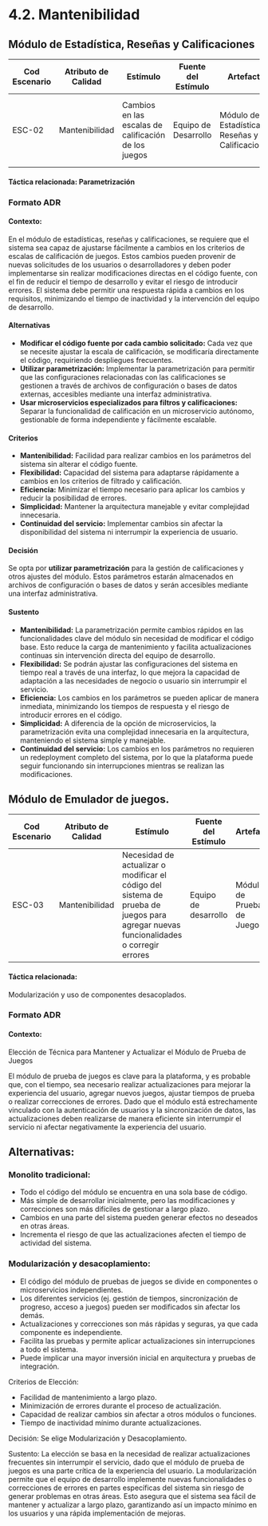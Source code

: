 # 4.2. Mantenibilidad

## Módulo de Estadística, Reseñas y Calificaciones

| **Cod Escenario** | **Atributo de Calidad** | **Estímulo**                           | **Fuente del Estímulo** | **Artefacto**                  | **Entorno**                         | **Respuesta**                                                | **Medida de Respuesta**                             |
|------------------|-------------------------|----------------------------------------|-------------------------|--------------------------------|-------------------------------------|-------------------------------------------------------------|-----------------------------------------------------|
| ESC-02           | Mantenibilidad           |     Cambios en las escalas de calificación  de los juegos   | Equipo de Desarrollo     | Módulo de Estadística, Reseñas y Calificaciones   | Entorno de desarrollo y producción  | Las modificaciones se realizan sin impactar el código fuente | Tiempo de aplicación de cambios de máximo 4 horas |

#### Táctica relacionada: Parametrización

### Formato ADR
#### Contexto:
En el módulo de estadísticas, reseñas y calificaciones, se requiere que el sistema sea capaz de ajustarse fácilmente a cambios en los criterios de  escalas de calificación de juegos. Estos cambios pueden provenir de nuevas solicitudes de los usuarios o desarrolladores y deben poder implementarse sin realizar modificaciones directas en el código fuente, con el fin de reducir el tiempo de desarrollo y evitar el riesgo de introducir errores. El sistema debe permitir una respuesta rápida a cambios en los requisitos, minimizando el tiempo de inactividad y la intervención del equipo de desarrollo.

#### Alternativas
- **Modificar el código fuente por cada cambio solicitado:** Cada vez que se necesite ajustar la escala de calificación, se modificaría directamente el código, requiriendo despliegues frecuentes.
- **Utilizar parametrización:** Implementar la parametrización para permitir que las configuraciones relacionadas con las calificaciones se gestionen a través de archivos de configuración o bases de datos externas, accesibles mediante una interfaz administrativa.
- **Usar microservicios especializados para filtros y calificaciones:** Separar la funcionalidad de calificación en un microservicio autónomo, gestionable de forma independiente y fácilmente escalable.

#### Criterios
-   **Mantenibilidad:** Facilidad para realizar cambios en los parámetros del sistema sin alterar el código fuente.
-   **Flexibilidad:** Capacidad del sistema para adaptarse rápidamente a cambios en los criterios de filtrado y calificación.
-   **Eficiencia:** Minimizar el tiempo necesario para aplicar los cambios y reducir la posibilidad de errores.
-   **Simplicidad:** Mantener la arquitectura manejable y evitar complejidad innecesaria.
-   **Continuidad del servicio:** Implementar cambios sin afectar la disponibilidad del sistema ni interrumpir la experiencia de usuario.

#### Decisión
Se opta por **utilizar parametrización** para la gestión de calificaciones y otros ajustes del módulo. Estos parámetros estarán almacenados en archivos de configuración o bases de datos y serán accesibles mediante una interfaz administrativa.

#### Sustento
-   **Mantenibilidad:** La parametrización permite cambios rápidos en las funcionalidades clave del módulo sin necesidad de modificar el código base. Esto reduce la carga de mantenimiento y facilita actualizaciones continuas sin intervención directa del equipo de desarrollo.
-   **Flexibilidad:** Se podrán ajustar las configuraciones del sistema en tiempo real a través de una interfaz, lo que mejora la capacidad de adaptación a las necesidades de negocio o usuario sin interrumpir el servicio.
-   **Eficiencia:** Los cambios en los parámetros se pueden aplicar de manera inmediata, minimizando los tiempos de respuesta y el riesgo de introducir errores en el código.
-   **Simplicidad:** A diferencia de la opción de microservicios, la parametrización evita una complejidad innecesaria en la arquitectura, manteniendo el sistema simple y manejable.
-   **Continuidad del servicio:** Los cambios en los parámetros no requieren un redeployment completo del sistema, por lo que la plataforma puede seguir funcionando sin interrupciones mientras se realizan las modificaciones.

##  Módulo de Emulador de juegos.
| **Cod Escenario** | **Atributo de Calidad** | **Estímulo**                           | **Fuente del Estímulo** | **Artefacto**                  | **Entorno**                         | **Respuesta**                                                | **Medida de Respuesta**                             |
|------------------|-------------------------|----------------------------------------|-------------------------|--------------------------------|-------------------------------------|-------------------------------------------------------------|-----------------------------------------------------|
| ESC-03           | Mantenibilidad | Necesidad de actualizar o modificar el código del sistema de prueba de juegos para agregar nuevas funcionalidades o corregir errores | Equipo de desarrollo | Módulo de Prueba de Juegos | Desarrollo normal y operación en producción | El sistema permite realizar cambios y actualizaciones de manera eficiente, sin afectar la disponibilidad y con mínimas interrupciones | Los cambios deben implementarse sin generar errores en producción  |

#### Táctica relacionada: 
Modularización y uso de componentes desacoplados.
### Formato ADR
#### Contexto:
Elección de Técnica para Mantener y Actualizar el Módulo de Prueba de Juegos

El módulo de prueba de juegos es clave para la plataforma, y es probable que, con el tiempo, sea necesario realizar actualizaciones para mejorar la experiencia del usuario, agregar nuevos juegos, ajustar tiempos de prueba o realizar correcciones de errores. Dado que el módulo está estrechamente vinculado con la autenticación de usuarios y la sincronización de datos, las actualizaciones deben realizarse de manera eficiente sin interrumpir el servicio ni afectar negativamente la experiencia del usuario.

## Alternativas:

### Monolito tradicional:
- Todo el código del módulo se encuentra en una sola base de código.
- Más simple de desarrollar inicialmente, pero las modificaciones y correcciones son más difíciles de gestionar a largo plazo.
- Cambios en una parte del sistema pueden generar efectos no deseados en otras áreas.
-  Incrementa el riesgo de que las actualizaciones afecten el tiempo de actividad del sistema.

###    Modularización y desacoplamiento:
- El código del módulo de pruebas de juegos se divide en componentes o microservicios independientes.
- Los diferentes servicios (ej. gestión de tiempos, sincronización de progreso, acceso a juegos) pueden ser modificados sin afectar los demás.
- Actualizaciones y correcciones son más rápidas y seguras, ya que cada componente es independiente.
- Facilita las pruebas y permite aplicar actualizaciones sin interrupciones a todo el sistema.
- Puede implicar una mayor inversión inicial en arquitectura y pruebas de integración.

Criterios de Elección:

-    Facilidad de mantenimiento a largo plazo.
-    Minimización de errores durante el proceso de actualización.
-    Capacidad de realizar cambios sin afectar a otros módulos o funciones.
-    Tiempo de inactividad mínimo durante actualizaciones.

Decisión:
Se elige Modularización y Desacoplamiento.

Sustento:
La elección se basa en la necesidad de realizar actualizaciones frecuentes sin interrumpir el servicio, dado que el módulo de prueba de juegos es una parte crítica de la experiencia del usuario. La modularización permite que el equipo de desarrollo implemente nuevas funcionalidades o correcciones de errores en partes específicas del sistema sin riesgo de generar problemas en otras áreas. Esto asegura que el sistema sea fácil de mantener y actualizar a largo plazo, garantizando así un impacto mínimo en los usuarios y una rápida implementación de mejoras.

